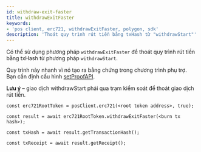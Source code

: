 ```yaml
---
id: withdraw-exit-faster
title: withdrawExitFaster
keywords:
- 'pos client, erc721, withdrawExitFaster, polygon, sdk'
description: 'Thoát quy trình rút tiền bằng txHash từ "withdrawStart"'
---
```


Có thể sử dụng phương pháp `withdrawExitFaster` để thoát quy trình rút tiền bằng txHash từ phương pháp `withdrawStart`.


Quy trình này nhanh vì nó tạo ra bằng chứng trong chương trình phụ trợ. Bạn cần định cấu hình [setProofAPI](/docs/develop/ethereum-polygon/matic-js/set-proof-api).

**Lưu ý** – giao dịch withdrawStart phải qua trạm kiểm soát để thoát giao dịch rút tiền.

```
const erc721RootToken = posClient.erc721(<root token address>, true);

const result = await erc721RootToken.withdrawExitFaster(<burn tx hash>);

const txHash = await result.getTransactionHash();

const txReceipt = await result.getReceipt();

```
